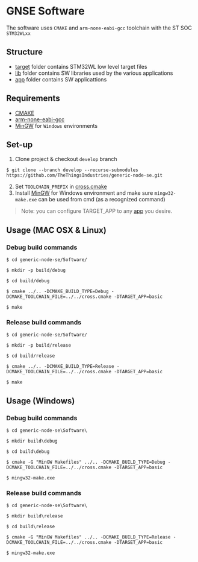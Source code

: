 # GNSE Software
The software uses `CMAKE` and `arm-none-eabi-gcc` toolchain with the ST SOC `STM32WLxx`

## Structure

- [target](./target/README.md) folder contains STM32WL low level target files
- [lib](./lib/README.md) folder contains SW libraries used by the various applications
- [app](./app/README.md) folder contains SW applicattions


## Requirements

- [CMAKE](https://cmake.org/download/)
- [arm-none-eabi-gcc](https://developer.arm.com/tools-and-software/open-source-software/developer-tools/gnu-toolchain/gnu-rm/downloads)
- [MinGW](https://osdn.net/projects/mingw/releases/) for `Windows` environments

## Set-up
1. Clone project & checkout `develop` branch
```
$ git clone --branch develop --recurse-submodules https://github.com/TheThingsIndustries/generic-node-se.git
```
2. Set `TOOLCHAIN_PREFIX` in [cross.cmake](./cross.cmake)
3. Install [MinGW](http://mingw.org) for Windows environment and make sure `mingw32-make.exe` can be used from cmd (as a recognized command)

> Note: you can configure TARGET_APP to any [app](./app) you desire.

## Usage (MAC OSX & Linux)

### Debug build commands
```
$ cd generic-node-se/Software/

$ mkdir -p build/debug

$ cd build/debug

$ cmake ../.. -DCMAKE_BUILD_TYPE=Debug -DCMAKE_TOOLCHAIN_FILE=../../cross.cmake -DTARGET_APP=basic

$ make
```
### Release build commands
```
$ cd generic-node-se/Software/

$ mkdir -p build/release

$ cd build/release

$ cmake ../.. -DCMAKE_BUILD_TYPE=Release -DCMAKE_TOOLCHAIN_FILE=../../cross.cmake -DTARGET_APP=basic

$ make
```

## Usage (Windows)

### Debug build commands
```
$ cd generic-node-se\Software\

$ mkdir build\debug

$ cd build\debug

$ cmake -G "MinGW Makefiles" ../.. -DCMAKE_BUILD_TYPE=Debug -DCMAKE_TOOLCHAIN_FILE=../../cross.cmake -DTARGET_APP=basic

$ mingw32-make.exe
```

### Release build commands
```
$ cd generic-node-se\Software\

$ mkdir build\release

$ cd build\release

$ cmake -G "MinGW Makefiles" ../.. -DCMAKE_BUILD_TYPE=Release -DCMAKE_TOOLCHAIN_FILE=../../cross.cmake -DTARGET_APP=basic

$ mingw32-make.exe
```
